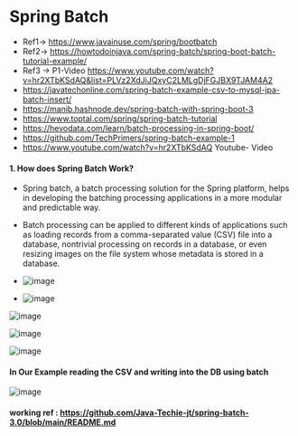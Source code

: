 # Spring Batch

* Ref1-> https://www.javainuse.com/spring/bootbatch
* Ref2-> https://howtodoinjava.com/spring-batch/spring-boot-batch-tutorial-example/
* Ref3 -> P1-Video https://www.youtube.com/watch?v=hr2XTbKSdAQ&list=PLVz2XdJiJQxyC2LMLgDjFGJBX9TJAM4A2
* https://javatechonline.com/spring-batch-example-csv-to-mysql-jpa-batch-insert/
* https://manib.hashnode.dev/spring-batch-with-spring-boot-3
* https://www.toptal.com/spring/spring-batch-tutorial
* https://hevodata.com/learn/batch-processing-in-spring-boot/
* https://github.com/TechPrimers/spring-batch-example-1
* https://www.youtube.com/watch?v=hr2XTbKSdAQ   Youtube- Video

#### 1. How does Spring Batch Work?

* Spring batch, a batch processing solution for the Spring platform, helps in developing the batching processing applications in a more modular and predictable way.
* Batch processing can be applied to different kinds of applications such as loading records from a comma-separated value (CSV) file into a database, nontrivial processing on records in a database, or even resizing images on the file system whose metadata is stored in a database.
* ![image](https://github.com/user-attachments/assets/7cc7246e-1a08-494b-a3a6-5ac6238d7b42)

* ![image](https://github.com/user-attachments/assets/8a2892e2-d8f5-48cb-a01e-be95a7fc358e)

![image](https://github.com/user-attachments/assets/91ae8666-6a70-4708-aa0f-92e6c63d8301)


![image](https://github.com/user-attachments/assets/0324722e-9248-4091-be73-7b8c45f32ef4)

![image](https://github.com/user-attachments/assets/d0d094f2-8bfb-4184-90f6-75c271ac4039)


#### In Our Example reading the CSV and writing into the DB using batch

![image](https://github.com/user-attachments/assets/49b3ad07-c89b-40bb-8f36-c72217855780)


#### working ref : https://github.com/Java-Techie-jt/spring-batch-3.0/blob/main/README.md
